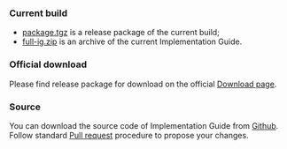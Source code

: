 ### Current build
- [package.tgz](package.tgz) is a release package of the current build;
- [full-ig.zip](full-ig.zip) is an archive of the current Implementation Guide.

### Official download
Please find release package for download on the official [Download page](https://fhir.ee/packages).

### Source
You can download the source code of Implementation Guide from [Github](https://github.com/HL7EE/ig-ee-base).
Follow standard [Pull request](https://docs.github.com/en/pull-requests/collaborating-with-pull-requests/proposing-changes-to-your-work-with-pull-requests/creating-a-pull-request) procedure to propose your changes.
